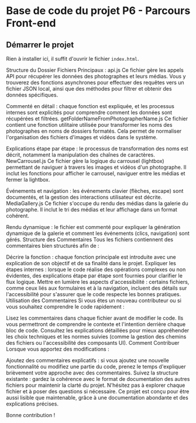 # Base de code du projet P6 - Parcours Front-end

## Démarrer le projet

Rien à installer ici, il suffit d'ouvrir le fichier `index.html`.

Structure du Dossier
Fichiers Principaux :
api.js
Ce fichier gère les appels API pour récupérer les données des photographes et leurs médias. Vous y trouverez des fonctions asynchrones pour effectuer des requêtes vers un fichier JSON local, ainsi que des méthodes pour filtrer et obtenir des données spécifiques.

Commenté en détail : chaque fonction est expliquée, et les processus internes sont explicités pour comprendre comment les données sont récupérées et filtrées.
getFolderNameFromPhotographerName.js
Ce fichier contient une fonction utilitaire utilisée pour transformer les noms des photographes en noms de dossiers formatés. Cela permet de normaliser l'organisation des fichiers d'images et vidéos dans le système.

Explications étape par étape : le processus de transformation des noms est décrit, notamment la manipulation des chaînes de caractères.
NewCarrousel.js
Ce fichier gère la logique du carrousel (lightbox) permettant de naviguer à travers les images et vidéos d'un photographe. Il inclut les fonctions pour afficher le carrousel, naviguer entre les médias et fermer la lightbox.

Événements et navigation : les événements clavier (flèches, escape) sont documentés, et la gestion des interactions utilisateur est décrite.
MediaGallery.js
Ce fichier s'occupe du rendu des médias dans la galerie du photographe. Il inclut le tri des médias et leur affichage dans un format cohérent.

Rendu dynamique : le fichier est commenté pour expliquer la génération dynamique de la galerie et comment les événements (clics, navigation) sont gérés.
Structure des Commentaires
Tous les fichiers contiennent des commentaires bien structurés afin de :

Décrire la fonction : chaque fonction principale est introduite avec une explication de son objectif et de sa finalité dans le projet.
Expliquer les étapes internes : lorsque le code réalise des opérations complexes ou non évidentes, des explications étape par étape sont fournies pour clarifier le flux logique.
Mettre en lumière les aspects d'accessibilité : certains fichiers, comme ceux liés aux formulaires et à la navigation, incluent des détails sur l'accessibilité pour s'assurer que le code respecte les bonnes pratiques.
Utilisation des Commentaires
Si vous êtes un nouveau contributeur ou si vous souhaitez comprendre le code rapidement :

Lisez les commentaires dans chaque fichier avant de modifier le code. Ils vous permettront de comprendre le contexte et l'intention derrière chaque bloc de code.
Consultez les explications détaillées pour mieux appréhender les choix techniques et les normes suivies (comme la gestion des chemins des fichiers ou l'accessibilité des composants UI).
Comment Contribuer
Lorsque vous apportez des modifications :

Ajoutez des commentaires explicatifs : si vous ajoutez une nouvelle fonctionnalité ou modifiez une partie du code, prenez le temps d'expliquer brièvement votre approche avec des commentaires.
Suivez la structure existante : gardez la cohérence avec le format de documentation des autres fichiers pour maintenir la clarté du projet.
N'hésitez pas à explorer chaque fichier et à poser des questions si nécessaire. Ce projet est conçu pour être aussi lisible que maintenable, grâce à une documentation abondante et des explications précises.

Bonne contribution !

